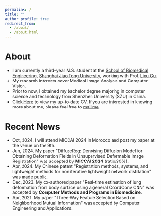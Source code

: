 ```yaml
---
permalink: /
title: ""
author_profile: true
redirect_from: 
  - /about/
  - /about.html
---
```


# About

- I am currently a third-year M.S. student at the [School of Biomedical Engineering](https://bme.sjtu.edu.cn/), [Shanghai Jiao Tong University](https://www.sjtu.edu.cn/), working with Prof. [Lixu Gu](https://imr.sjtu.edu.cn/sz_teachers/3024.html).
- My research interests cover Medical Image Analysis and Computer Vision.
- Prior to now, I obtained my bachelor degree majoring in computer science and technology from Shenzhen University (SZU) in China.
- Click [Here](../assets/Resume_blackline.pdf) to view my up-to-date CV. If you are interested in knowing more about me, please feel free to [mail me](mailto:user_yuta@sjtu.edu.cn).

# Recent News

- Oct, 2024. I will attend MICCAI 2024 in Morocco and post my paper at the venue on the 9th.
- Jun, 2024. My paper "DiffuseReg: Denoising Diffusion Model for Obtaining Deformation Fields in Unsupervised Deformable Image Registration" was accepted by **MICCAI 2024** (ratio:30%).
- Apr, 2024. My Chinese patent "Registration methods, systems, and lightweight methods for non iterative
lightweight network distillation" was made public.
- Dec, 2023. My co-authored paper "Real-time estimation of lung deformation from body surface using a general CoordConv CNN" was accepted by **Computer Methods and Programs in Biomedicine**.
- Apr, 2021. My paper "Three-Way Feature Selection Based on Neighborhood Mutual Information" was accepted by Computer Engineering and Applications.
